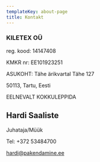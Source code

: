 ```yaml
---
templateKey: about-page
title: Kontakt
---
```

### KILETEX OÜ

reg. kood: 14147408

KMKR nr: EE101923251

ASUKOHT:
Tähe  ärikvartal Tähe 127

50113, Tartu, Eesti

EELNEVALT KOKKULEPPIDA



## Hardi Saaliste

Juhataja/Müük

Tel: +372 53484700

[hardi@pakendamine.ee](mailto://hardi@pakendamine.ee)
